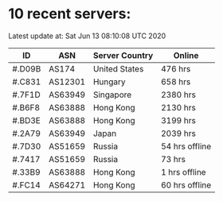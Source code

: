 # 10 recent servers:

Latest update at: Sat Jun 13 08:10:08 UTC 2020

| ID | ASN | Server Country | Online |
| -- | --- | -------------- | ------ |
| #.D09B | AS174 | United States | 476 hrs |
| #.C831 | AS12301 | Hungary | 658 hrs |
| #.7F1D | AS63949 | Singapore | 2380 hrs |
| #.B6F8 | AS63888 | Hong Kong | 2130 hrs |
| #.BD3E | AS63888 | Hong Kong | 3199 hrs |
| #.2A79 | AS63949 | Japan | 2039 hrs |
| #.7D30 | AS51659 | Russia | 54 hrs offline |
| #.7417 | AS51659 | Russia | 73 hrs |
| #.33B9 | AS63888 | Hong Kong | 1 hrs offline |
| #.FC14 | AS64271 | Hong Kong | 60 hrs offline |

